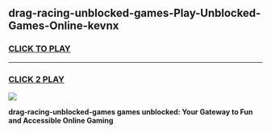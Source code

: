 
## drag-racing-unblocked-games-Play-Unblocked-Games-Online-kevnx
<h3>
<a href="https://premium76.site?title=drag-racing-unblocked-games&ref=25A">CLICK TO PLAY</a></h3>
<hr>

<h3>
<a href="https://premium76.site?title=drag-racing-unblocked-games&ref=25A">CLICK 2 PLAY</a>
  
</h3>

<a href="https://premium76.site?title=drag-racing-unblocked-games&ref=25A"><img src="https://clearcache.store/games.png"></a>


**drag-racing-unblocked-games games unblocked: Your Gateway to Fun and Accessible Online Gaming**
